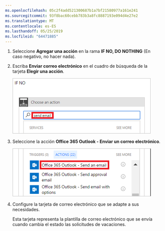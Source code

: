 ```yaml
---
ms.openlocfilehash: 05c2f4add521300687b1a7bf21580977a161e241
ms.sourcegitcommit: 93f8bac60cebb783b3a8fc8887193e094d4e27e2
ms.translationtype: MT
ms.contentlocale: es-ES
ms.lasthandoff: 05/25/2019
ms.locfileid: "64471885"
---
```

1. Seleccione **Agregar una acción** en la rama **IF NO, DO NOTHING** (En caso negativo, no hacer nada).
2. Escriba **Enviar correo electrónico** en el cuadro de búsqueda de la tarjeta **Elegir una acción**.
   
    ![buscar acción de correo electrónico](media/modern-approvals/search-send-email-no.png)
3. Seleccione la acción **Office 365 Outlook - Enviar un correo electrónico**.
   
    ![seleccionar acción enviar correo electrónico](media/modern-approvals/select-send-email-no.png)
4. Configure la tarjeta de correo electrónico que se adapte a sus necesidades.
   
     Esta tarjeta representa la plantilla de correo electrónico que se envía cuando cambia el estado las solicitudes de vacaciones.

